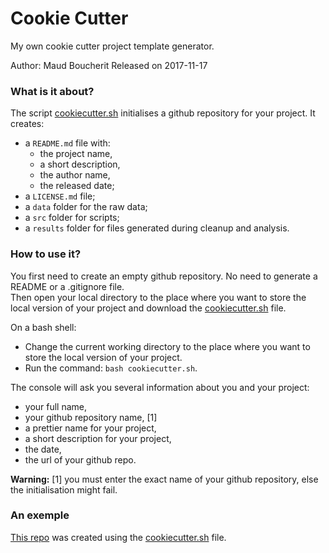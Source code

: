 # Cookie Cutter
My own cookie cutter project template generator.   

Author: Maud Boucherit
Released on 2017-11-17

### What is it about?
The script [cookiecutter.sh](cookiecutter.sh) initialises a github repository for your project. It creates:   
  - a `README.md` file with:   
      - the project name,   
      - a short description,   
      - the author name,   
      - the released date;   
  - a `LICENSE.md` file;   
  - a `data` folder for the raw data;   
  - a `src` folder for scripts;   
  - a `results` folder for files generated during cleanup and analysis.   

### How to use it?
You first need to create an empty github repository. No need to generate a README or a .gitignore file.   
Then open your local directory to the place where you want to store the local version of your project and download the [cookiecutter.sh](cookiecutter.sh) file.   

On a bash shell:   
  - Change the current working directory to the place where you want to store the local version of your project.   
  - Run the command: `bash cookiecutter.sh`.   

The console will ask you several information about you and your project:   
  - your full name,   
  - your github repository name, [1]   
  - a prettier name for your  project,   
  - a short description for your project,   
  - the date,
  - the url of your github repo.

**Warning:** [1] you must enter the exact name of your github repository, else the initialisation might fail.

### An exemple
[This repo](https://github.com/MaudBoucherit/first_cookied_repo) was created using the [cookiecutter.sh](cookiecutter.sh) file.
